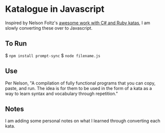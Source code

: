# Katalogue in Javascript

Inspired by Nelson Foltz's [awesome work with C# and Ruby katas](https://github.com/nelsW70/katalogue), I am slowly converting these over to Javascript. 

## To Run
$ `npm install prompt-sync`
$ `node filename.js`

## Use
Per Nelson, "A compilation of fully functional programs that you can copy, paste, and run. The idea is for them to be used in the form of a kata as a way to learn syntax and vocabulary through repetition."

## Notes
I am adding some personal notes on what I learned through converting each kata.
